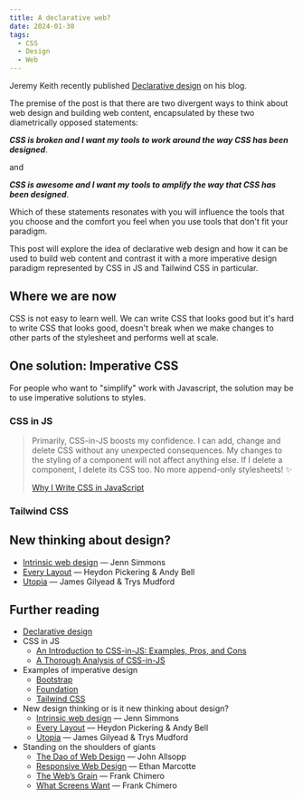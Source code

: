 ```yaml
---
title: A declarative web?
date: 2024-01-30
tags:
  - CSS
  - Design
  - Web
---
```


Jeremy Keith recently published [Declarative design](https://adactio.com/journal/18982) on his blog.

The premise of the post is that there are two divergent ways to think about web design and building web content, encapsulated by these two diametrically opposed statements:

***CSS is broken and I want my tools to work around the way CSS has been designed***.

and

***CSS is awesome and I want my tools to amplify the way **that CSS **has** been designed*****.

Which of these statements resonates with you will influence the tools that you choose and the comfort you feel when you use tools that don't fit your paradigm.

This post will explore the idea of declarative web design and how it can be used to build web content and contrast it with a more imperative design paradigm represented by CSS in JS and Tailwind CSS in particular.

## Where we are now

CSS is not easy to learn well. We can write CSS that looks good but it's hard to write CSS that looks good, doesn't break when we make changes to other parts of the stylesheet and performs well at scale.

## One solution: Imperative CSS

For people who want to "simplify" work with Javascript, the solution may be to use imperative solutions to styles.

### CSS in JS

> Primarily, CSS-in-JS boosts my confidence. I can add, change and delete CSS without any unexpected consequences. My changes to the styling of a component will not affect anything else. If I delete a component, I delete its CSS too. No more append-only stylesheets! ✨
>
> [Why I Write CSS in JavaScript](https://mxstbr.com/thoughts/css-in-js/)

### Tailwind CSS

## New thinking about design?

* [Intrinsic web design](https://www.youtube.com/watch?v=AMPKmh98XLY) &mdash; Jenn Simmons
* [Every Layout](https://every-layout.dev/) &mdash; Heydon Pickering &amp; Andy Bell
* [Utopia](https://utopia.fyi/) &mdash; James Gilyead &amp; Trys Mudford

## Further reading

* [Declarative design](https://adactio.com/journal/18982)
* CSS in JS
  * [An Introduction to CSS-in-JS: Examples, Pros, and Cons](https://webdesign.tutsplus.com/articles/an-introduction-to-css-in-js-examples-pros-and-cons--cms-33574)
  * [A Thorough Analysis of CSS-in-JS](https://css-tricks.com/a-thorough-analysis-of-css-in-js/)
* Examples of imperative design
  * [Bootstrap](https://getbootstrap.com/)
  * [Foundation](https://get.foundation/)
  * [Tailwind CSS](https://tailwindcss.com/)
* New design thinking or is it new thinking about design?
  * [Intrinsic web design](https://www.youtube.com/watch?v=AMPKmh98XLY) &mdash; Jenn Simmons
  * [Every Layout](https://every-layout.dev/) &mdash; Heydon Pickering &amp; Andy Bell
  * [Utopia](https://utopia.fyi/) &mdash; James Gilyead &amp; Trys Mudford
* Standing on the shoulders of giants
  * [The Dao of Web Design](https://alistapart.com/article/dao/) &mdash; John Allsopp
  * [Responsive Web Design](https://alistapart.com/article/responsive-web-design/) &mdash; Ethan Marcotte
  * [The Web’s Grain](https://frankchimero.com/blog/2015/the-webs-grain/) &mdash; Frank Chimero
  * [What Screens Want](https://frankchimero.com/blog/2013/what-screens-want/) &mdash; Frank Chimero

